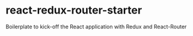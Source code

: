 # react-redux-router-starter
Boilerplate to kick-off the React application with Redux and React-Router
